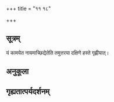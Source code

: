+++
title = "११ १८"

+++
## सूत्रम्
यं कामयेत नायमाच्छिद्येतेति तमुत्तरया दक्षिणे हस्ते गृह्णीयात्।
## अनुकूला

## गृह्यतात्पर्यदर्शनम्

